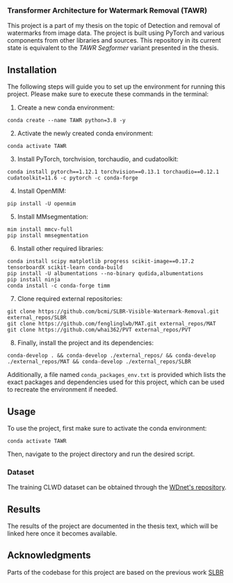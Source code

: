 ### Transformer Architecture for Watermark Removal (TAWR)
This project is a part of my thesis on the topic of Detection and removal of watermarks from image data. The project is built using PyTorch and various components from other libraries and sources. This repository in its current state is equivalent to the *TAWR Segformer* variant presented in the thesis. 

## Installation
The following steps will guide you to set up the environment for running this project. Please make sure to execute these commands in the terminal:

1. Create a new conda environment:
```
conda create --name TAWR python=3.8 -y
```

2. Activate the newly created conda environment:
```
conda activate TAWR
```

3. Install PyTorch, torchvision, torchaudio, and cudatoolkit:
```
conda install pytorch==1.12.1 torchvision==0.13.1 torchaudio==0.12.1 cudatoolkit=11.6 -c pytorch -c conda-forge
```

4. Install OpenMIM:
```
pip install -U openmim
```

5. Install MMsegmentation:
```
mim install mmcv-full
pip install mmsegmentation
```

6. Install other required libraries:
```
conda install scipy matplotlib progress scikit-image==0.17.2 tensorboardX scikit-learn conda-build
pip install -U albumentations --no-binary qudida,albumentations
pip install ninja
conda install -c conda-forge timm
```

7. Clone required external repositories:
```
git clone https://github.com/bcmi/SLBR-Visible-Watermark-Removal.git external_repos/SLBR
git clone https://github.com/fenglinglwb/MAT.git external_repos/MAT
git clone https://github.com/whai362/PVT external_repos/PVT
```

8. Finally, install the project and its dependencies:
```
conda-develop . && conda-develop ./external_repos/ && conda-develop ./external_repos/MAT && conda-develop ./external_repos/SLBR
```

Additionally, a file named `conda_packages_env.txt` is provided which lists the exact packages and dependencies used for this project, which can be used to recreate the environment if needed.

## Usage
To use the project, first make sure to activate the conda environment:
```
conda activate TAWR
```
Then, navigate to the project directory and run the desired script.

### Dataset
The training CLWD dataset can be obtained through the [WDnet's repository](https://github.com/MRUIL/WDNet). 

## Results
The results of the project are documented in the thesis text, which will be linked here once it becomes available.

## Acknowledgments
Parts of the codebase for this project are based on the previous work [SLBR](https://github.com/bcmi/SLBR-Visible-Watermark-Removal)

